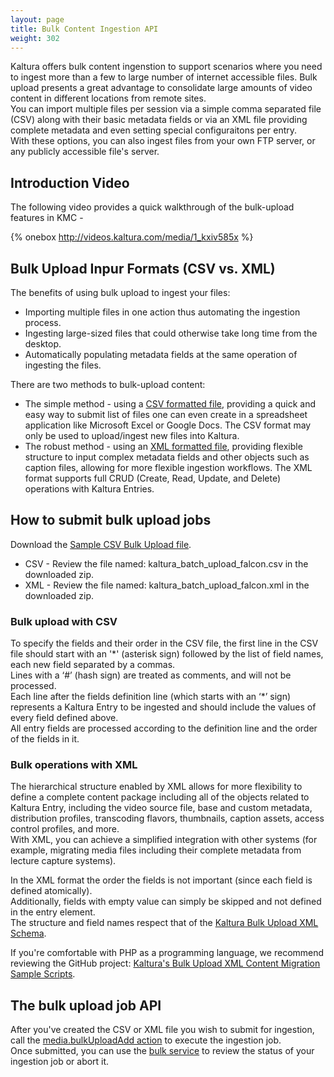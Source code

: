 ```yaml
---
layout: page
title: Bulk Content Ingestion API
weight: 302
---
```


Kaltura offers bulk content ingenstion to support scenarios where you need to ingest more than a few to large number of internet accessible files. Bulk upload presents a great advantage to consolidate large amounts of video content in different locations from remote sites.  
You can import multiple files per session via a simple comma separated file (CSV) along with their basic metadata fields or via an XML file providing complete metadata and even setting special configuraitons per entry.  
With these options, you can also ingest files from your own FTP server, or any publicly accessible file's server.

## Introduction Video

The following video provides a quick walkthrough of the bulk-upload features in KMC - 

{% onebox http://videos.kaltura.com/media/1_kxiv585x %}

## Bulk Upload Inpur Formats (CSV vs. XML)

The benefits of using bulk upload to ingest your files:

* Importing multiple files in one action thus automating the ingestion process.
* Ingesting large-sized files that could otherwise take long time from the desktop.
* Automatically populating metadata fields at the same operation of ingesting the files.

There are two methods to bulk-upload content:

* The simple method - using a [CSV formatted file](http://en.wikipedia.org/wiki/Comma-separated_values), providing a quick and easy way to submit list of files one can even create in a spreadsheet application like Microsoft Excel or Google Docs. The CSV format may only be used to upload/ingest new files into Kaltura.
* The robust method - using an [XML formatted file](http://en.wikipedia.org/wiki/XML), providing flexible structure to input complex metadata fields and other objects such as caption files, allowing for more flexible ingestion workflows. The XML format supports full CRUD (Create, Read, Update, and Delete) operations with Kaltura Entries.

## How to submit bulk upload jobs

Download the [Sample CSV Bulk Upload file](https://cdnapisec.kaltura.com/content/docs/kaltura_batch_upload_falcon.zip).  

* CSV - Review the file named: kaltura_batch_upload_falcon.csv in the downloaded zip.
* XML - Review the file named: kaltura_batch_upload_falcon.xml in the downloaded zip.

### Bulk upload with CSV

To specify the fields and their order in the CSV file, the first line in the CSV file should start with an '\*'  (asterisk sign) followed by the list of field names, each new field separated by a commas.   
Lines with a ‘#’ (hash sign) are treated as comments, and will not be processed.  
Each line after the fields definition line (which starts with an ‘*’ sign) represents a Kaltura Entry to be ingested and should include the values of every field defined above.  
All entry fields are processed according to the definition line and the order of the fields in it.  

### Bulk operations with XML

The hierarchical structure enabled by XML allows for more flexibility to define a complete content package including all of the objects related to Kaltura Entry, including the video source file, base and custom metadata, distribution profiles, transcoding flavors, thumbnails, caption assets, access control profiles, and more.   
With XML, you can achieve a simplified integration with other systems (for example, migrating media files including their complete metadata from lecture capture systems).   

In the XML format the order the fields is not important (since each field is defined atomically).  
Additionally, fields with empty value can simply be skipped and not defined in the entry element.  
The structure and field names respect that of the [Kaltura Bulk Upload XML Schema](https://developer.kaltura.com/api-docs/#/Bulk%20Upload).

If you're comfortable with PHP as a programming language, we recommend reviewing the GitHub project: [Kaltura's Bulk Upload XML Content Migration Sample Scripts](https://github.com/kaltura/kaltura-bulk-upload-migration-samples).


## The bulk upload job API

After you've created the CSV or XML file you wish to submit for ingestion, call the [media.bulkUploadAdd action](https://developer.kaltura.com/api-docs/#/media.bulkUploadAdd) to execute the ingestion job.   
Once submitted, you can use the [bulk service](https://developer.kaltura.com/api-docs/#/bulk) to review the status of your ingestion job or abort it.   
